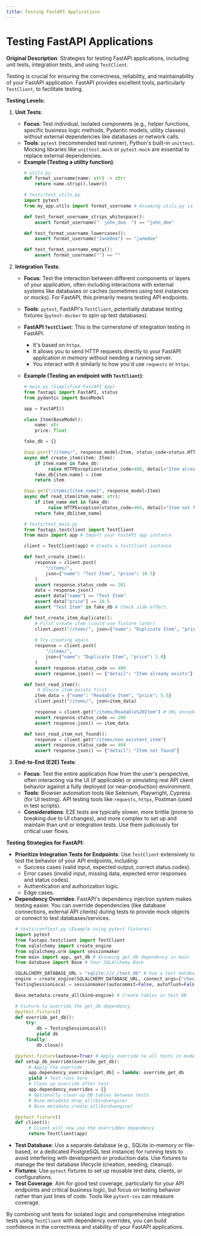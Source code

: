 ```yaml
---
title: Testing FastAPI Applications
---
```


# Testing FastAPI Applications

**Original Description**: Strategies for testing FastAPI applications, including unit tests, integration tests, and using `TestClient`.

Testing is crucial for ensuring the correctness, reliability, and maintainability of your FastAPI application. FastAPI provides excellent tools, particularly `TestClient`, to facilitate testing.

**Testing Levels:**

1.  **Unit Tests**:
    *   **Focus**: Test individual, isolated components (e.g., helper functions, specific business logic methods, Pydantic models, utility classes) without external dependencies like databases or network calls.
    *   **Tools**: `pytest` (recommended test runner), Python's built-in `unittest`. Mocking libraries like `unittest.mock` or `pytest-mock` are essential to replace external dependencies.
    *   **Example (Testing a utility function)**:
        ```python
        # utils.py
        def format_username(name: str) -> str:
            return name.strip().lower()

        # tests/test_utils.py
        import pytest
        from my_app.utils import format_username # Assuming utils.py is in my_app

        def test_format_username_strips_whitespace():
            assert format_username("  john_doe  ") == "john_doe"

        def test_format_username_lowercases():
            assert format_username("JaneDoe") == "janedoe"

        def test_format_username_empty():
            assert format_username("") == ""
        ```

2.  **Integration Tests**:
    *   **Focus**: Test the interaction between different components or layers of your application, often including interactions with external systems like databases or caches (sometimes using test instances or mocks). For FastAPI, this primarily means testing API endpoints.
    *   **Tools**: `pytest`, FastAPI's `TestClient`, potentially database testing fixtures (`pytest-docker` to spin up test databases).
    *   **FastAPI `TestClient`**: This is the cornerstone of integration testing in FastAPI.
        *   It's based on `httpx`.
        *   It allows you to send HTTP requests directly to your FastAPI application *in memory* without needing a running server.
        *   You interact with it similarly to how you'd use `requests` or `httpx`.

    *   **Example (Testing an endpoint with `TestClient`)**:
        ```python
        # main.py (Simplified FastAPI App)
        from fastapi import FastAPI, status
        from pydantic import BaseModel

        app = FastAPI()

        class Item(BaseModel):
            name: str
            price: float

        fake_db = {}

        @app.post("/items/", response_model=Item, status_code=status.HTTP_201_CREATED)
        async def create_item(item: Item):
            if item.name in fake_db:
                 raise HTTPException(status_code=400, detail="Item already exists")
            fake_db[item.name] = item
            return item

        @app.get("/items/{item_name}", response_model=Item)
        async def read_item(item_name: str):
            if item_name not in fake_db:
                 raise HTTPException(status_code=404, detail="Item not found")
            return fake_db[item_name]

        # tests/test_main.py
        from fastapi.testclient import TestClient
        from main import app # Import your FastAPI app instance

        client = TestClient(app) # Create a TestClient instance

        def test_create_item():
            response = client.post(
                "/items/",
                json={"name": "Test Item", "price": 10.5}
            )
            assert response.status_code == 201
            data = response.json()
            assert data["name"] == "Test Item"
            assert data["price"] == 10.5
            assert "Test Item" in fake_db # Check side effect

        def test_create_item_duplicate():
            # First create item (could use fixture later)
            client.post("/items/", json={"name": "Duplicate Item", "price": 1.0}) 
            
            # Try creating again
            response = client.post(
                "/items/",
                json={"name": "Duplicate Item", "price": 1.0}
            )
            assert response.status_code == 400
            assert response.json() == {"detail": "Item already exists"}

        def test_read_item():
             # Ensure item exists first
            item_data = {"name": "Readable Item", "price": 5.5}
            client.post("/items/", json=item_data)

            response = client.get("/items/Readable%20Item") # URL encode spaces etc.
            assert response.status_code == 200
            assert response.json() == item_data

        def test_read_item_not_found():
            response = client.get("/items/non_existent_item")
            assert response.status_code == 404
            assert response.json() == {"detail": "Item not found"}
        ```

3.  **End-to-End (E2E) Tests**:
    *   **Focus**: Test the entire application flow from the user's perspective, often interacting via the UI (if applicable) or simulating real API client behavior against a fully deployed (or near-production) environment.
    *   **Tools**: Browser automation tools like Selenium, Playwright, Cypress (for UI testing). API testing tools like `requests`, `httpx`, Postman (used in test scripts).
    *   **Considerations**: E2E tests are typically slower, more brittle (prone to breaking due to UI changes), and more complex to set up and maintain than unit or integration tests. Use them judiciously for critical user flows.

**Testing Strategies for FastAPI:**

*   **Prioritize Integration Tests for Endpoints**: Use `TestClient` extensively to test the behavior of your API endpoints, including:
    *   Success cases (valid input, expected output, correct status codes).
    *   Error cases (invalid input, missing data, expected error responses and status codes).
    *   Authentication and authorization logic.
    *   Edge cases.
*   **Dependency Overrides**: FastAPI's dependency injection system makes testing easier. You can override dependencies (like database connections, external API clients) during tests to provide mock objects or connect to test databases/services.
    ```python
    # tests/conftest.py (Example using pytest fixtures)
    import pytest
    from fastapi.testclient import TestClient
    from sqlalchemy import create_engine
    from sqlalchemy.orm import sessionmaker
    from main import app, get_db # Assuming get_db dependency in main
    from database import Base # Your SQLAlchemy Base

    SQLALCHEMY_DATABASE_URL = "sqlite:///./test.db" # Use a test database
    engine = create_engine(SQLALCHEMY_DATABASE_URL, connect_args={"check_same_thread": False})
    TestingSessionLocal = sessionmaker(autocommit=False, autoflush=False, bind=engine)

    Base.metadata.create_all(bind=engine) # Create tables in test DB

    # Fixture to override the get_db dependency
    @pytest.fixture()
    def override_get_db():
        try:
            db = TestingSessionLocal()
            yield db
        finally:
            db.close()

    @pytest.fixture(autouse=True) # Apply override to all tests in module/session
    def setup_db_override(override_get_db):
         # Apply the override
         app.dependency_overrides[get_db] = lambda: override_get_db
         yield # Test runs here
         # Clean up override after test
         app.dependency_overrides = {} 
         # Optionally clean up DB tables between tests
         # Base.metadata.drop_all(bind=engine) 
         # Base.metadata.create_all(bind=engine)

    @pytest.fixture()
    def client():
         # Client will now use the overridden dependency
         return TestClient(app)
    ```
*   **Test Database**: Use a separate database (e.g., SQLite in-memory or file-based, or a dedicated PostgreSQL test instance) for running tests to avoid interfering with development or production data. Use fixtures to manage the test database lifecycle (creation, seeding, cleanup).
*   **Fixtures**: Use `pytest` fixtures to set up reusable test data, clients, or configurations.
*   **Test Coverage**: Aim for good test coverage, particularly for your API endpoints and critical business logic, but focus on testing behavior rather than just lines of code. Tools like `pytest-cov` can measure coverage.

By combining unit tests for isolated logic and comprehensive integration tests using `TestClient` with dependency overrides, you can build confidence in the correctness and stability of your FastAPI applications.

    